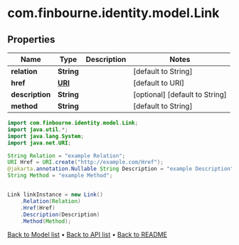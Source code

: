 # com.finbourne.identity.model.Link

## Properties

Name | Type | Description | Notes
------------ | ------------- | ------------- | -------------
**relation** | **String** |  | [default to String]
**href** | [**URI**](URI.md) |  | [default to URI]
**description** | **String** |  | [optional] [default to String]
**method** | **String** |  | [default to String]

```java
import com.finbourne.identity.model.Link;
import java.util.*;
import java.lang.System;
import java.net.URI;

String Relation = "example Relation";
URI Href = URI.create("http://example.com/Href");
@jakarta.annotation.Nullable String Description = "example Description";
String Method = "example Method";


Link linkInstance = new Link()
    .Relation(Relation)
    .Href(Href)
    .Description(Description)
    .Method(Method);
```


[Back to Model list](../README.md#documentation-for-models) &#8226; [Back to API list](../README.md#documentation-for-api-endpoints) &#8226; [Back to README](../README.md)
